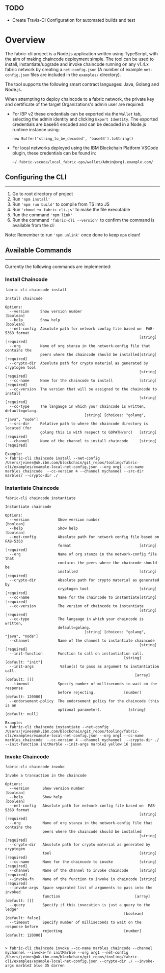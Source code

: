## TODO
- Create Travis-CI Configuration for automated builds and test

# Overview
The fabric-cli project is a Node.js application written using TypeScript, with the aim of making chaincode deployment simple.
The tool can be used to install, instantiate/upgrade and invoke chaincode running on any v1.4.x fabric network by creating a `net-config.json` (A number of example `net-config.json` files are included in the `examples/` directory).

The tool supports the following smart contract languages: Java, Golang and Node.js.

When attempting to deploy chaincode to a fabric network, the private key and certificate of the target Organizations's admin user are required:
- For IBP v2 these credentials can be exported via the `Wallet` tab, selecting the admin identity and clicking `Export Identity`. The exported credentials are base64 encoded and can be decoded in a Node.js runtime instance using:

      new Buffer('string_to_be_decoded', 'base64').toString()
- For local networks deployed using the IBM Blockchain Platform VSCode plugin, these credentials can be found in:
  
      ~/.fabric-vscode/local_fabric-ops/wallet/Admin@org1.example.com/

## Configuring the CLI
---

1. Go to root directory of project
2. Run `'npm install'`
3. Run `'npm run build'` to compile from TS into JS
4. Run `'chmod +x fabric-cli.js'` to make the file executable
5. Run the command `'npm link'`
6. Run the command `'fabric-cli --version'` to confirm the command is available from the cli
   
Note: Remember to run `'npm unlink'` once done to keep `npm` clean!


## Available Commands
---

Currently the following commands are implemented:

### Install Chaincode


```
fabric-cli chaincode install

Install chaincode

Options:
  --version     Show version number                                    [boolean]
  --help        Show help                                              [boolean]
  --net-config  Absolute path for network config file based on  FAB-5363 format
                                                             [string] [required]
  --org         Name of org stanza in the network-config file that contains the
                peers where the chaincode should be installed[string] [required]
  --crypto-dir  Absolute path for crypto material as generated by cryptogen tool
                                                             [string] [required]
  --cc-name     Name for the chaincode to install            [string] [required]
  --cc-version  The version that will be assigned to the chaincode to install
                                                             [string] [required]
  --cc-type     The langauge in which your chaincode is written, default=golang.
                                    [string] [choices: "golang", "java", "node"]
  --src-dir     Relative path to where the chaincode directory is located (for
                golang this is with respect to GOPATH/src)   [string] [required]
  --channel     Name of the channel to install chaincode     [string] [required]
               
Example:
> fabric-cli chaincode install --net-config /Users/jvines@uk.ibm.com/blockchain/git_repos/tooling/fabric-cli/examples/example-local-net-config.json --org org1 --cc-name marbles_chaincode  --cc-version 4 --channel mychannel --src-dir marbles/ --crypto-dir ./

```

### Instantiate Chaincode

```
fabric-cli chaincode instantiate

Instantiate chaincode

Options:
  --version             Show version number                            [boolean]
  --help                Show help                                      [boolean]
  --net-config          Absolute path for network config file based on  FAB-5363
                        format                               [string] [required]
  --org                 Name of org stanza in the network-config file that
                        contains the peers where the chaincode should be
                        installed                            [string] [required]
  --crypto-dir          Absolute path for crypto material as generated by
                        cryptogen tool                       [string] [required]
  --cc-name             Name for the chaincode to instantiate[string] [required]
  --cc-version          The version of chaincode to instantiate
                                                             [string] [required]
  --cc-type             The langauge in which your chaincode is written,
                        default=golang.
                                    [string] [choices: "golang", "java", "node"]
  --channel             Name of the channel to instantiate chaincode
                                                             [string] [required]
  --init-function       Function to call on instantiation call.
                                                      [string] [default: "init"]
  --init-args            Value(s) to pass as argument to instantiation call.
                                                           [array] [default: []]
  --timeout             Specify number of milliseconds to wait on the response
                        before rejecting.             [number] [default: 120000]
  --endorsement-policy  The endorsement policy for the chaincode (this is an
                        optional parameter).            [string] [default: null]
  
Example:
> fabric-cli chaincode instantiate --net-config /Users/jvines@uk.ibm.com/blockchain/git_repos/tooling/fabric-cli/examples/example-local-net-config.json --org org1 --cc-name marbles_chaincode  --cc-version 4 --channel mychannel  --crypto-dir ./ --init-function initMarble --init-args marble2 yellow 16 jason
  ```


### Invoke Chaincode


```
fabric-cli chaincode invoke

Invoke a transaction in the chaincode

Options:
  --version      Show version number                                   [boolean]
  --help         Show help                                             [boolean]
  --net-config   Absolute path for network config file based on  FAB-5363 format
                                                             [string] [required]
  --org          Name of org stanza in the network-config file that contains the
                 peers where the chaincode should be installed
                                                             [string] [required]
  --crypto-dir   Absolute path for crypto material as generated by cryptogen
                 tool                                        [string] [required]
  --cc-name      Name for the chaincode to invoke            [string] [required]
  --channel      Name of the channel to invoke chaincode     [string] [required]
  --invoke-fn    Name of the function to invoke in chaincode [string] [required]
  --invoke-args  Space separated list of arguments to pass into the invoked
                 function                                  [array] [default: []]
  --query        Specify if this invocation is just a query to the ledger
                                                      [boolean] [default: false]
  --timeout      Specify number of milliseconds to wait on the response before
                 rejecting                            [number] [default: 120000]


> fabric-cli chaincode invoke --cc-name marbles_chaincode --channel mychannel --invoke-fn initMarble --org org1 --net-config /Users/jvines@uk.ibm.com/blockchain/git_repos/tooling/fabric-cli/examples/example-local-net-config.json --crypto-dir ./ --invoke-args marble2 blue 35 darren
```
